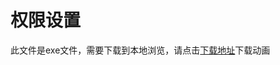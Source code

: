 # 权限设置

此文件是exe文件，需要下载到本地浏览，请点击[下载地址](http://resource.3cwdb.com/kailong-donghua/开龙初始化_3权限设置.exe)下载动画

